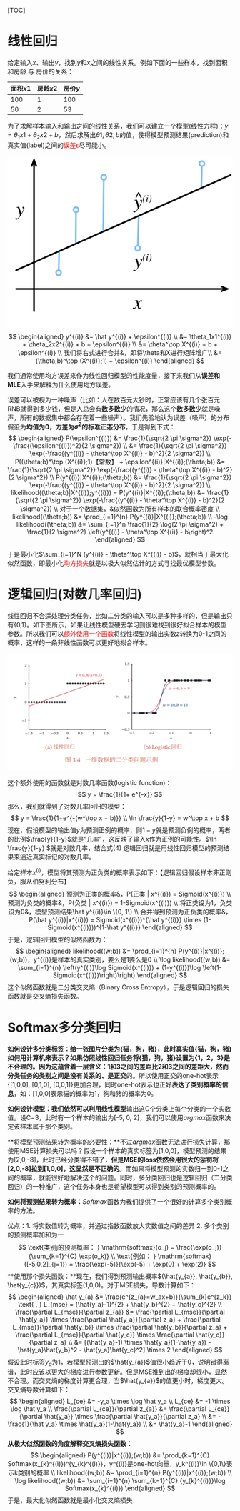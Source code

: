 [TOC]

# 线性回归

给定输入$x$、输出$y$，找到$y$和$x$之间的线性关系。例如下面的一些样本，找到面积和房龄 与 房价的关系：

| 面积$x1$ | 房龄$x2$ | 房价$y$ |
| -------- | -------- | ------- |
| 100      | 1        | 100     |
| 50       | 2        | 53      |

为了求解样本输入和输出之间的线性关系，我们可以建立一个模型(线性方程)：$y = \theta_1x1 + \theta_2x2 + b$，然后求解出$\theta1,\theta2,b$的值，使得模型预测结果(prediction)和真实值(label)之间的<span style="color:red;">误差$\epsilon$</span>尽可能小。

![](fit-linreg.svg)
$$
\begin{aligned}
y^{(i)} &= \hat y^{(i)} + \epsilon^{(i)} \\
&= \theta_1x1^{(i)} + \theta_2x2^{(i)} + b + \epsilon^{(i)} \\ 
&= \theta^\top X^{(i)} + b + \epsilon^{(i)} \\
我们将右式进行合并&，即将\theta和X进行矩阵增广\\
&= (\theta;b)^\top (X^{(i)};1) + \epsilon^{(i)}
\end{aligned}
$$

我们通常使用均方误差来作为线性回归模型的性能度量，接下来我们从**误差和MLE**入手来解释为什么使用均方误差。

误差可以被视为一种噪声（比如：人在数百元大钞时，正常应该有几个张百元RNB就得到多少钱，但是人总会有**数多数少**的情况，那么这个**数多数少**就是噪声，所有的数据集中都会存在着一些噪声）。我们先验地认为误差（噪声）的分布假设为**均值为0，方差为$\sigma^2$的标准正态分布**，于是得到下式：
$$
\begin{aligned}
P(\epsilon^{(i)}) &= \frac{1}{\sqrt{2 \pi \sigma^2}} \exp(-\frac{(\epsilon^{(i)})^2}{2 \sigma^2}) \\
&= \frac{1}{\sqrt{2 \pi \sigma^2}} \exp(-\frac{(y^{(i)} - \theta^\top X^{(i)} - b)^2}{2 \sigma^2}) \\
P((\theta;b)^\top (X^{(i)};1)【常数】 + \epsilon^{(i)}|X^{(i)};(\theta;b)) &= \frac{1}{\sqrt{2 \pi \sigma^2}} \exp(-\frac{(y^{(i)} - \theta^\top X^{(i)} - b)^2}{2 \sigma^2}) \\
P(y^{(i)}|X^{(i)};(\theta;b)) &= \frac{1}{\sqrt{2 \pi \sigma^2}} \exp(-\frac{(y^{(i)} - \theta^\top X^{(i)} - b)^2}{2 \sigma^2}) \\
likelihood((\theta;b)|X^{(i)};y^{(i)}) = P(y^{(i)}|X^{(i)};(\theta;b)) &= \frac{1}{\sqrt{2 \pi \sigma^2}} \exp(-\frac{(y^{(i)} - \theta^\top X^{(i)} - b)^2}{2 \sigma^2}) \\
对于一个数据集，&似然函数为所有样本的联合概率密度 \\
likelihood((\theta;b)) &= \prod_{i=1}^{n} P(y^{(i)}|X^{(i)};(\theta;b)) \\
-\log likelihood((\theta;b)) &= \sum_{i=1}^n \frac{1}{2} \log(2 \pi \sigma^2) + \frac{1}{2 \sigma^2} \left(y^{(i)} - \theta^\top X^{(i)} - b\right)^2
\end{aligned}
$$

于是最小化$\sum_{i=1}^N (y^{(i)} - \theta^\top X^{(i)} - b)$，就相当于最大化似然函数，即最小化<span style="color:red;">均方损失</span>就是以极大似然估计的方式寻找最优模型参数。



# 逻辑回归(对数几率回归)

线性回归不合适处理分类任务，比如二分类的输入可以是多种多样的，但是输出只有{0,1}。如下图所示，如果让线性模型硬去学习则很难找到很好拟合样本的模型参数。所以我们可以<span style="color:red;">额外使用一个函数</span>将线性模型的输出实数$z$转换为0-1之间的概率，这样的一条非线性函数可以更好地拟合样本。

![](linear_logistic_classification.png)

这个额外使用的函数就是对数几率函数(logistic function)：
$$
y = \frac{1}{1+ e^{-x}}
$$
那么，我们就得到了对数几率回归的模型：
$$
y = \frac{1}{1+e^{-(w^\top x + b)}} \\
\ln \frac{y}{1-y} = w^\top x + b
$$
现在，假设模型的输出值$y$为预测正例的概率，则$1-y$就是预测负例的概率，两者的比例$\frac{y}{1-y}$就是“几率”，这反映了输入$x$作为正例的可能性。$\ln \frac{y}{1-y} $就是对数几率，结合式(4) 逻辑回归就是用线性回归模型的预测结果来逼近真实标记的对数几率。



给定样本$x^{(i)}$，模型将其预测为正负类的概率表示如下：【逻辑回归假设样本非正则负，服从伯努利分布】
$$
\begin{aligned}
预测为正类的概率&，P(正类 | x^{(i)}) = Sigmoid(x^{(i)}) \\
预测为负类的概率&，P(负类 | x^{(i)}) = 1-Sigmoid(x^{(i)}) \\
将正类设为1，负类设为0&，模型预测结果\hat y^{(i)}\in \{0, 1\} \\
合并得到预测为正负类的概率&，P(\hat y^{(i)}|x^{(i)}) = Sigmoid(x^{(i)})^{\hat y^{(i)}} \times (1-Sigmoid(x^{(i)}))^{1-\hat y^{(i)}}
\end{aligned}
$$
于是，逻辑回归模型的似然函数为：
$$
\begin{aligned}
likelihood((w;b)) &= \prod_{i=1}^{n} P(y^{(i)}|x^{(i)};(w;b))，y^{(i)}是样本的真实类别，要么是1要么是0 \\
\log likelihood((w;b)) &= \sum_{i=1}^{n} \left(y^{(i)}\log Sigmoid(x^{(i)}) + (1-y^{(i)})\log \left(1-Sigmoid(x^{(i)})\right)\right)
\end{aligned}
$$
这个似然函数就是二分类交叉熵（Binary Cross Entropy），于是逻辑回归的损失函数就是交叉熵损失函数。

# Softmax多分类回归

**如何设计多分类标签：**给一张图片分类为{猫，狗，猪}，此时真实值{猫，狗，猪}如何用计算机来表示？如果仿照线性回归任务将{猫，狗，猪}设置为{1，2，3}是不合理的。因为这蕴含着一层含义：1和3之间的差距比2和3之间的差距大，然而分类任务的类别之间是没有关系的、是**正交**的。所以使用正交的one-hot表示{[1,0,0], [0,1,0],  [0,0,1]}更加合理，同时one-hot表示也正好**表达了类别概率的信息**，如：[1,0,0]表示猫的概率为1，狗和猪的概率为0。

**如何设计模型：**我们依然可以利用**线性模型**输出这C个分类上每个分类的一个实数值。设C=3，此时有一个样本的输出为[-5, 0, 2]，我们可以使用$argmax$函数来决定该样本属于那个类别。

**将模型预测结果转为概率的必要性：**不过$argmax$函数无法进行损失计算，那使用MSE计算损失可以吗？假设一个样本的真实标签为[1,0,0]，模型预测的结果为[2,0,-8]，此时已经分类得不错了，**但是MSE的loss依然会用很大的惩罚将[2,0,-8]拉到[1,0,0]，这显然是不正确的**。而如果将模型预测的实数归一到0-1之间的概率，就能很好地解决这个的问题。同时，多分类回归也是逻辑回归（二分类回归）的一种推广，这个任务本身也是希望模型可以得到类别的预测概率的。

**如何将预测结果转为概率：**$Softmax$函数为我们提供了一个很好的计算多个类别概率的方法。

优点：1. 将实数值转为概率，并通过指数函数放大实数值之间的差异 2. 多个类别的预测概率加和为一
$$
\text{类别j的预测概率： } \mathrm{softmax}(o_j) = \frac{\exp(o_j)}{\sum_{k=1}^{C} \exp(o_k)} \\
\text{例如： } \mathrm{softmax}([-5,0,2]_{j=1}) = \frac{\exp(-5)}{\exp(-5) + \exp(0) + \exp(2)}
$$
**使用那个损失函数：**现在，我们得到预测输出概率$(\hat{y_{a}}, \hat{y_{b}}, \hat{y_{c}})$，其真实标签(1,0,0)。对于MSE损失，导数计算如下：
$$
\begin{aligned}
\hat y_{a} &= \frac{e^{z_{a}=w_ax+b}}{\sum_{k}e^{z_k}} \text{   ,   } L_{mse} = (\hat{y_a}-1)^{2} +  \hat{y_b}^{2} + \hat{y_c}^{2} \\
\frac{\partial L_{mse}}{\partial z_{a}} &= \frac{\partial L_{mse}}{\partial \hat{y_a}} \times \frac{\partial \hat{y_a}}{\partial z_a} + \frac{\partial L_{mse}}{\partial \hat{y_b}} \times \frac{\partial \hat{y_b}}{\partial z_a} + \frac{\partial L_{mse}}{\partial \hat{y_c}} \times \frac{\partial \hat{y_c}}{\partial z_a} \\
&= [(\hat{y_a}-1) \times \hat{y_a}(1-\hat{y_a}) - \hat{y_a}\hat{y_b}^2 - \hat{y_a}\hat{y_c}^2] \times 2
\end{aligned}
$$
假设此时标签$y_a$为1，若模型预测出的$\hat{y_{a}}$值很小趋近于0，说明错得离谱，此时应该以更大的梯度进行参数更新。但是MSE推到出的梯度却很小，显然不合理。而交叉熵的梯度计算更合理，当$\hat{y_{a}}$的值更小时，梯度更大。交叉熵导数计算如下：
$$
\begin{aligned}
L_{ce} &= -y_a \times \log \hat y_a \\
L_{ce} &= -1 \times \log \hat y_a \\
\frac{\partial L_{ce}}{\partial z_{a}} &= \frac{\partial L_{ce}}{\partial \hat{y_a}} \times \frac{\partial \hat{y_a}}{\partial z_a} \\
&= - \frac{1}{\hat y_a} \times \hat{y_a}(1-\hat{y_a}) \\
&= \hat{y_a}-1
\end{aligned}
$$
**从极大似然函数的角度解释交叉熵损失函数：**
$$
\begin{aligned}
P(y^{(i)}|x^{(i)};(w;b)) &= \prod_{k=1}^{C} Softmax(x_{k}^{(i)})^{y_{k}^{(i)}}，y^{(i)}是one-hot向量，y_k^{(i)}\in \{0,1\}表示k类别的概率 \\
likelihood((w;b)) &= \prod_{i=1}^{n} P(y^{(i)}|x^{(i)};(w;b)) \\
\log likelihood((w;b)) &= \sum_{i=1}^{n} \sum_{k=1}^{C} {y_{k}^{(i)}}\log Softmax(x_{k}^{(i)}) 
\end{aligned}
$$
于是，最大化似然函数就是最小化交叉熵损失
